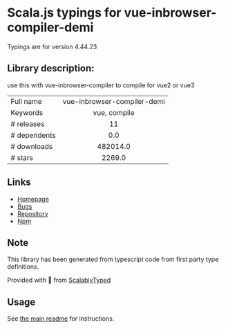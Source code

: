 
# Scala.js typings for vue-inbrowser-compiler-demi

Typings are for version 4.44.23

## Library description:
use this with vue-inbrowser-compiler to compile for vue2 or vue3

|                    |                 |
| ------------------ | :-------------: |
| Full name          | vue-inbrowser-compiler-demi |
| Keywords           | vue, compile |
| # releases         | 11 |
| # dependents       | 0.0 |
| # downloads        | 482014.0 |
| # stars            | 2269.0 |

## Links
- [Homepage](https://vue-styleguidist.github.io)
- [Bugs](https://github.com/vue-styleguidist/vue-styleguidist/issues)
- [Repository](https://github.com/vue-styleguidist/vue-styleguidist)
- [Npm](https://www.npmjs.com/package/vue-inbrowser-compiler-demi)
    


## Note
This library has been generated from typescript code from first party type definitions.

Provided with :purple_heart: from [ScalablyTyped](https://github.com/oyvindberg/ScalablyTyped)

## Usage
See [the main readme](../../readme.md) for instructions.


